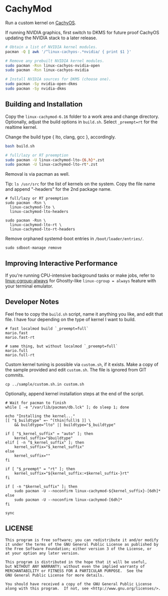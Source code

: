 # CachyMod

Run a custom kernel on [CachyOS](https://cachyos.org/).

If running NVIDIA graphics, first switch to DKMS for future proof CachyOS
updating the NVIDIA stack to a later release.

```bash
# Obtain a list of NVIDIA kernel modules.
pacman -Q | awk '/^linux-cachyos-.*nvidia/ { print $1 }'

# Remove any prebuilt NVIDIA kernel modules.
sudo pacman -Rsn linux-cachyos-nvidia-open
sudo pacman -Rsn linux-cachyos-nvidia

# Install NVIDIA sources for DKMS (choose one).
sudo pacman -Sy nvidia-open-dkms
sudo pacman -Sy nvidia-dkms
```

## Building and Installation

Copy the `linux-cachymod-6.16` folder to a work area and change
directory. Optionally, adjust the build options in `build.sh`.
Select `_preempt=rt` for the realtime kernel.

Change the build type { lto, clang, gcc }, accordingly.

```bash
bash build.sh

# full/lazy or RT preemption
sudo pacman -U linux-cachymod-lto-{6,h}*.zst
sudo pacman -U linux-cachymod-lto-rt*.zst
```

Removal is via pacman as well.

Tip: `ls /usr/src` for the list of kernels on the system.
Copy the file name and append "-headers" for the 2nd
package name.

```text
# full/lazy or RT preemption
sudo pacman -Rsn \
  linux-cachymod-lto \
  linux-cachymod-lto-headers

sudo pacman -Rsn \
  linux-cachymod-lto-rt \
  linux-cachymod-lto-rt-headers
```

Remove orphaned systemd-boot entries in `/boot/loader/entries/`.

```text
sudo sdboot-manage remove
```

## Improving Interactive Performance

If you're running CPU-intensive background tasks or make jobs, refer to
[linux-cgroup-always](https://github.com/marioroy/linux-cgroup-always)
for Ghostty-like `linux-cgroup = always` feature with your terminal emulator.

## Developer Notes

Feel free to copy the `build.sh` script, name it anything
you like, and edit that file. I have four depending on the
type of kernel I want to build.

```text
# fast localmod build `_preempt=full`
mario.fast
mario.fast-rt

# same thing, but without localmod `_preempt=full`
mario.full
mario.full-rt
```

Custom kernel tuning is possible via `custom.sh`, if it exists.
Make a copy of the sample provided and edit `custom.sh`. The file
is ignored from GIT commits.

```text
cp ../sample/custom.sh.in custom.sh
```

Optionally, append kernel installation steps at the end of the script.

```text
# Wait for pacman to finish
while [ -e "/var/lib/pacman/db.lck" ]; do sleep 1; done

echo "Installing the kernel..."
[[ "$_buildtype" =~ ^(thin|full)$ ]] \
    && buildtype="lto" || buildtype="$_buildtype"

if [ "$_kernel_suffix" = "auto" ]; then
    kernel_suffix="$buildtype"
elif [ -n "$_kernel_suffix" ]; then
    kernel_suffix="$_kernel_suffix"
else
    kernel_suffix=""
fi

if [ "$_preempt" = "rt" ]; then
    kernel_suffix="${kernel_suffix:+$kernel_suffix-}rt"
fi

if [ -n "$kernel_suffix" ]; then
    sudo pacman -U --noconfirm linux-cachymod-${kernel_suffix}-[6dh]*
else
    sudo pacman -U --noconfirm linux-cachymod-[6dh]*
fi

sync
```

## LICENSE

```text
This program is free software; you can redistribute it and/or modify
it under the terms of the GNU General Public License as published by
the Free Software Foundation; either version 3 of the License, or
at your option any later version.

This program is distributed in the hope that it will be useful,
but WITHOUT ANY WARRANTY; without even the implied warranty of
MERCHANTABILITY or FITNESS FOR A PARTICULAR PURPOSE.  See the
GNU General Public License for more details.

You should have received a copy of the GNU General Public License
along with this program.  If not, see <http://www.gnu.org/licenses/>.
```

